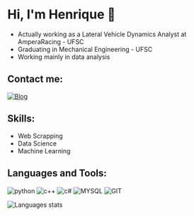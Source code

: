 # Hi, I'm Henrique 👋

- Actually working as a Lateral Vehicle Dynamics Analyst at AmperaRacing - UFSC
- Graduating in Mechanical Engineering - UFSC
- Working mainly in data analysis

## Contact me:
[![Blog](https://img.shields.io/badge/LinkedIn-0077B5?style=for-the-badge&logo=linkedin&logoColor=white)]([https://github.com/henrisalles](https://www.linkedin.com/in/henrique-salles-0b1944269/))


## Skills:
- Web Scrapping
- Data Science
- Machine Learning

## Languages and Tools:
<div style="display: inline_block">
    <img align="center" alt="python", src="https://img.shields.io/badge/Python-14354C?style=for-the-badge&logo=python&logoColor=white">
    <img align="center" alt="c++", src="https://img.shields.io/badge/C%2B%2B-00599C?style=for-the-badge&logo=c%2B%2B&logoColor=white">
    <img align="center" alt="c#", src="https://img.shields.io/badge/C%23-239120?style=for-the-badge&logo=c-sharp&logoColor=white">
    <img align="center" alt="MYSQL", src="https://img.shields.io/badge/MySQL-005C84?style=for-the-badge&logo=mysql&logoColor=white">
    <img align="center" alt="GIT", src="https://img.shields.io/badge/GIT-E44C30?style=for-the-badge&logo=git&logoColor=white">
</div>
<p></p>
<img alt="Languages stats", src="https://github-readme-stats.vercel.app/api/top-langs/?username=henrisalles&layout=compact&theme=dark">

